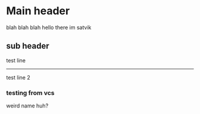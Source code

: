 # Main header
blah blah blah
hello there im satvik
## sub header
test line

---

test line 2

### testing from vcs
weird name huh?

